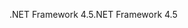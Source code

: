 <span data-ttu-id="d016e-101">.NET Framework 4.5</span><span class="sxs-lookup"><span data-stu-id="d016e-101">.NET Framework 4.5</span></span>